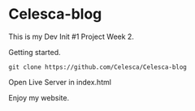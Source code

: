 # Celesca-blog
This is my Dev Init #1 Project Week 2.

Getting started.
<div><code>git clone https://github.com/Celesca/Celesca-blog</code></div>

Open Live Server in index.html

Enjoy my website.
